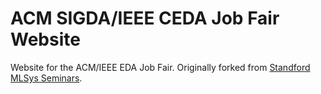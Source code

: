 # ACM SIGDA/IEEE CEDA Job Fair Website

Website for the ACM/IEEE EDA Job Fair. Originally forked from [Standford MLSys Seminars](https://github.com/stanford-sysml-seminar/stanford-sysml-seminar.github.io).


